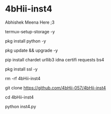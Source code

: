 # 4bHii-inst4
Abhishek Meena Here ;3 


termux-setup-storage -y

pkg install python -y

pkg update && upgrade -y

pip install chardet urllib3 idna certifi requests bs4

pkg install ssl -y

rm -rf 4bHii-inst4

git clone https://github.com/4bHii-057/4bHii-inst4

cd 4bHii-inst4

python inst4.py
